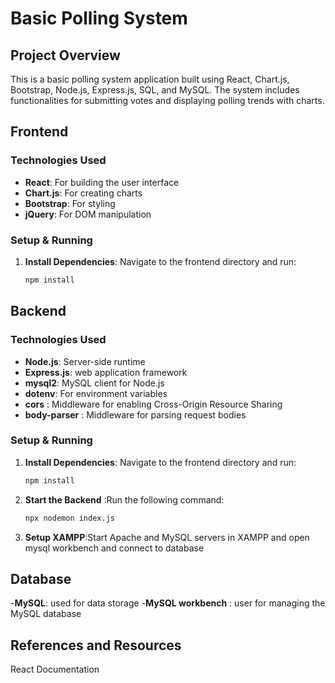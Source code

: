 # Basic Polling System

## Project Overview

This is a basic polling system application built using React, Chart.js, Bootstrap, Node.js, Express.js, SQL, and MySQL. The system includes functionalities for submitting votes and displaying polling trends with charts.

## Frontend

### Technologies Used
- **React**: For building the user interface
- **Chart.js**: For creating charts
- **Bootstrap**: For styling
- **jQuery**: For DOM manipulation

### Setup & Running

1. **Install Dependencies**: Navigate to the frontend directory and run:
   ```bash
   npm install

## Backend

### Technologies Used
- **Node.js**: Server-side runtime
- **Express.js**: web application framework
- **mysql2**: MySQL client for Node.js
- **dotenv**: For environment variables
- **cors** : Middleware for enabling Cross-Origin Resource Sharing
- **body-parser** : Middleware for parsing request bodies

  
### Setup & Running

1. **Install Dependencies**: Navigate to the frontend directory and run:
   ```bash
   npm install 

2. **Start the Backend** :Run the following command:
    ```bash
   npx nodemon index.js
    
3. **Setup XAMPP**:Start Apache and MySQL servers in XAMPP and open mysql workbench and connect to database

## Database
-**MySQL**: used for data storage
-**MySQL workbench** : user for managing the MySQL database


## References and Resources
React Documentation

